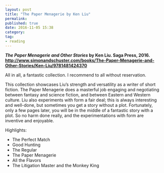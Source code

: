 ```yaml
---
layout: post
title: "The Paper Menagerie by Ken Liu"
permalink: 
published: true
date: 2016-11-05 15:38
category: 
tag: 
- reading
---
```


***The Paper Menagerie and Other Stories* by Ken Liu. Saga Press, 2016. <http://www.simonandschuster.com/books/The-Paper-Menagerie-and-Other-Stories/Ken-Liu/9781481424370>**

All in all, a fantastic collection. I recommend to all without reservation.

This collection showcases Liu’s strength and versatility as a writer of short fiction. The Paper Menagerie does a masterful job engaging and negotiating between fantasy and science fiction, and between Eastern and Western culture. Liu also experiments with form a fair deal; this is always interesting and well-done, but sometimes you get a story without a plot. Fortunately, only a few pages later, you will be in the middle of a fantastic story with a plot. So no harm done really, and the experimentations with form are inventive and enjoyable.

Highlights:

* The Perfect Match
* Good Hunting
* The Regular
* The Paper Menagerie
* All the Flavors
* The Litigation Master and the Monkey King


